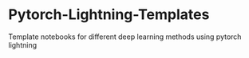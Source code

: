 # Pytorch-Lightning-Templates
Template notebooks for different deep learning methods using pytorch lightning
